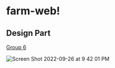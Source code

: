 # farm-web!
## Design Part
[Group 6](https://user-images.githubusercontent.com/60761935/192162086-3de474b7-dcd4-4703-975a-9b4fe4baf19e.jpg)


![Screen Shot 2022-09-26 at 9 42 01 PM](https://user-images.githubusercontent.com/60761935/192411649-031f6331-4f7f-42b2-b03e-620a1597ba56.png)
